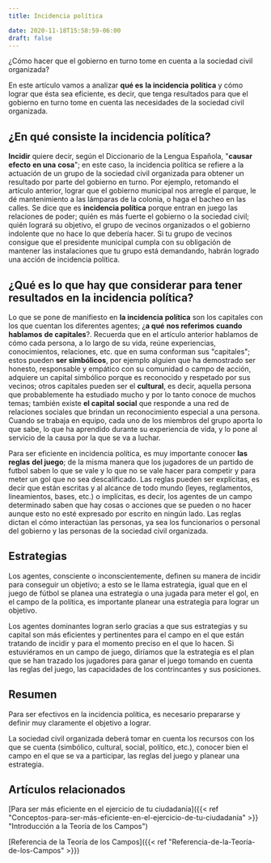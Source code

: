 ```yaml
---
title: Incidencia política

date: 2020-11-18T15:58:59-06:00
draft: false
---
```

¿Cómo hacer que el gobierno en turno tome en cuenta a la sociedad civil organizada?

En este artículo vamos a analizar **qué es** **la incidencia** **política** y cómo lograr que ésta sea eficiente, es decir, que tenga resultados para que el gobierno en turno tome en cuenta las necesidades de la sociedad civil organizada.
<!--more-->

## ¿En qué consiste la incidencia política?
**Incidir** quiere decir, según el Diccionario de la Lengua Española, "**causar efecto** **en una** **cosa**"; en este caso, la incidencia política se refiere a la actuación de un grupo de la sociedad civil organizada para obtener un resultado por parte del gobierno en turno. Por ejemplo, retomando el artículo anterior, lograr que el gobierno municipal nos arregle el parque, le dé mantenimiento a las lámparas de la colonia, o haga el bacheo en las calles. 
Se dice que es **incidencia política** porque entran en juego las relaciones de poder; quién es más fuerte el gobierno o la sociedad civil; quién logrará su objetivo, el grupo de vecinos organizados o el gobierno indolente que no hace lo que debería hacer. Si tu grupo de vecinos consigue que el presidente municipal cumpla con su obligación de mantener las instalaciones que tu grupo está demandando, habrán logrado una acción de incidencia política. 
## ¿Qué es lo que hay que considerar para tener resultados en la incidencia política?
Lo que se pone de manifiesto en **la incidencia** **política**  son los capitales con los que cuentan los diferentes agentes; ¿**a qué** **nos referimos** **cuando hablamos** **de capitales**?. Recuerda que en el artículo anterior hablamos de cómo cada persona, a lo largo de su vida, reúne experiencias, conocimientos, relaciones, etc. que en suma conforman sus "capitales"; estos pueden **ser simbólicos**, por ejemplo alguien que ha demostrado ser honesto, responsable y empático con su comunidad o campo de acción, adquiere un capital simbólico  porque es reconocido y respetado por sus vecinos; otros capitales pueden ser el **cultural**, es decir, aquella persona que probablemente ha estudiado mucho y por lo tanto conoce de muchos temas; también existe **el capital** **social** que responde a una red de relaciones sociales que brindan un reconocimiento especial a una persona. Cuando se trabaja en equipo, cada uno de los miembros del grupo aporta lo que sabe, lo que ha aprendido durante su experiencia de vida, y lo pone al servicio de la causa por la que se va a luchar. 

Para ser eficiente en incidencia política, es muy importante conocer **las reglas** **del juego**; de la misma manera que los jugadores de un partido de futbol saben lo que se vale y lo que no se vale hacer para competir y para meter un gol que no sea descalificado. Las reglas pueden ser explícitas, es decir que están escritas y al alcance de todo mundo (leyes, reglamentos, lineamientos, bases, etc.) o implícitas, es decir,  los agentes de un campo determinado saben que hay cosas o acciones que se pueden o no hacer aunque esto no esté expresado por escrito en ningún lado. Las reglas dictan el cómo interactúan las personas, ya sea los funcionarios o personal del gobierno y las personas de la sociedad civil organizada. 
## Estrategias
Los agentes, consciente o inconscientemente, definen su manera de incidir para conseguir un objetivo; a esto se le llama estrategia, igual que en el juego de fútbol se planea una estrategia o una jugada para meter el gol, en el campo de la política, es importante planear una estrategia para lograr un objetivo. 

Los agentes dominantes logran serlo gracias a que sus estrategias y su capital son más eficientes y pertinentes para el campo en el que están tratando de incidir y para el momento preciso en el que lo hacen.  Si estuviéramos en un campo de juego, diríamos que la estrategia es el plan que se han trazado los jugadores para ganar el juego tomando en cuenta las reglas del juego, las capacidades de los contrincantes y sus posiciones. 
## Resumen
Para ser efectivos en la incidencia política, es necesario prepararse y definir muy claramente el objetivo a lograr.

La sociedad civil organizada deberá tomar en cuenta los recursos con los que se cuenta (simbólico, cultural, social, político, etc.), conocer bien el campo en el que se va a participar, las reglas del juego y planear una estrategia. 
## Artículos relacionados
[Para ser más eficiente en el ejercicio de tu ciudadanía]({{< ref "Conceptos-para-ser-más-eficiente-en-el-ejercicio-de-tu-ciudadanía" >}} "Introducción a la Teoría de los Campos")

[Referencia de la Teoría de los Campos]({{< ref "Referencia-de-la-Teoría-de-los-Campos" >}})
